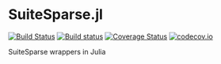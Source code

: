 # SuiteSparse.jl

[![Build Status](https://travis-ci.org/JuliaLinearAlgebra/SuiteSparse.jl.svg?branch=master)](https://travis-ci.org/JuliaLinearAlgebra/SuiteSparse.jl)
[![Build status](https://ci.appveyor.com/api/projects/status/v6icbqh1xq5y7261?svg=true)](https://ci.appveyor.com/project/andreasnoack/arpack-jl)
[![Coverage Status](https://coveralls.io/repos/JuliaLinearAlgebra/SuiteSparse.jl/badge.svg?branch=master&service=github)](https://coveralls.io/github/JuliaLinearAlgebra/SuiteSparse.jl?branch=master)
[![codecov.io](http://codecov.io/github/JuliaLinearAlgebra/SuiteSparse.jl/coverage.svg?branch=master)](http://codecov.io/github/JuliaLinearAlgebra/SuiteSparse.jl?branch=master)

SuiteSparse wrappers in Julia
